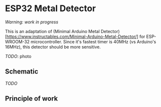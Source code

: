 # ESP32 Metal Detector

*Warning: work in progress*

This is an adaptation of (Minimal Arduino Metal Detector)[https://www.instructables.com/Minimal-Arduino-Metal-Detector/]
for ESP-WROOM-32 microcontroller. 
Since it's fastest timer is 40MHz (vs Arduino's 16MHz), this detector should be more sensitive.

_TODO_: photo

## Schematic 

_TODO_

## Principle of work

